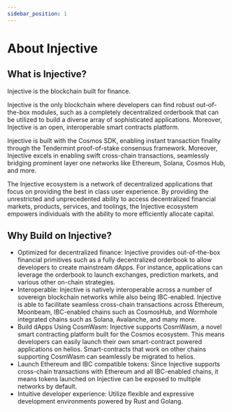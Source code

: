 ```yaml
---
sidebar_position: 1
---
```


# About Injective

## What is Injective?

Injective is the blockchain built for finance. 

Injective is the only blockchain where developers can find robust out-of-the-box modules, such as a completely decentralized orderbook that can be utilized to build a diverse array of sophisticated applications. Moreover, Injective is an open, interoperable smart contracts platform.

Injective is built with the Cosmos SDK, enabling instant transaction finality through the Tendermint proof-of-stake consensus framework. Moreover, Injective excels in enabling swift cross-chain transactions, seamlessly bridging prominent layer one networks like Ethereum, Solana, Cosmos Hub, and more.

The Injective ecosystem is a network of decentralized applications that focus on providing the best in class user experience. By providing the unrestricted and unprecedented ability to access decentralized financial markets, products, services, and toolings, the Injective ecosystem empowers individuals with the ability to more efficiently allocate capital.

## Why Build on Injective?

- Optimized for decentralized finance: Injective provides out-of-the-box financial primitives such as a fully decentralized orderbook to allow developers to create mainstream dApps. For instance, applications can leverage the orderbook to launch exchanges, prediction markets, and various other on-chain strategies.
- Interoperable: Injective is natively interoperable across a number of sovereign blockchain networks while also being IBC-enabled. Injective is able to facilitate seamless cross-chain transactions across Ethereum, Moonbeam, IBC-enabled chains such as CosmosHub, and Wormhole integrated chains such as Solana, Avalanche, and many more.
- Build dApps Using CosmWasm: Injective supports CosmWasm, a novel smart contracting platform built for the Cosmos ecosystem. This means developers can easily launch their own smart-contract powered applications on helios. Smart-contracts that work on other chains supporting CosmWasm can seamlessly be migrated to helios.
- Launch Ethereum and IBC compatible tokens: Since Injective supports cross-chain transactions with Ethereum and all IBC-enabled chains, it means tokens launched on Injective can be exposed to multiple networks by default.
- Intuitive developer experience: Utilize flexible and expressive development environments powered by Rust and Golang.
